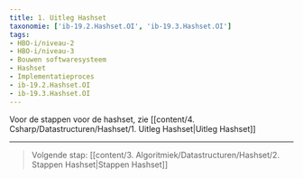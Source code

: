 ```yaml
---
title: 1. Uitleg Hashset
taxonomie: ['ib-19.2.Hashset.OI', 'ib-19.3.Hashset.OI']
tags:
- HBO-i/niveau-2
- HBO-i/niveau-3
- Bouwen softwaresysteem
- Hashset
- Implementatieproces
- ib-19.2.Hashset.OI
- ib-19.3.Hashset.OI
---
```


Voor de stappen voor de hashset, zie [[content/4. Csharp/Datastructuren/Hashset/1. Uitleg Hashset|Uitleg Hashset]]

---

> Volgende stap: [[content/3. Algoritmiek/Datastructuren/Hashset/2. Stappen Hashset|Stappen Hashset]]